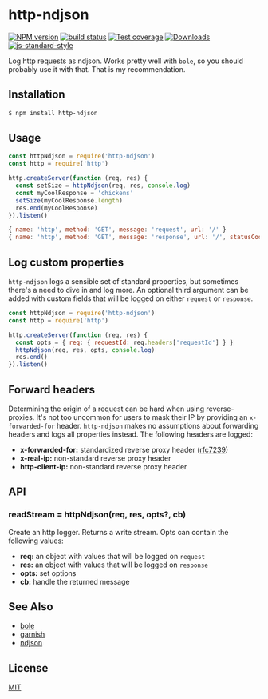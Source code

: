 # http-ndjson
[![NPM version][npm-image]][npm-url]
[![build status][travis-image]][travis-url]
[![Test coverage][codecov-image]][codecov-url]
[![Downloads][downloads-image]][downloads-url]
[![js-standard-style][standard-image]][standard-url]

Log http requests as ndjson. Works pretty well with `bole`, so you should
probably use it with that. That is my recommendation.

## Installation
```sh
$ npm install http-ndjson
```

## Usage
```js
const httpNdjson = require('http-ndjson')
const http = require('http')

http.createServer(function (req, res) {
  const setSize = httpNdjson(req, res, console.log)
  const myCoolResponse = 'chickens'
  setSize(myCoolResponse.length)
  res.end(myCoolResponse)
}).listen()
```
```js
{ name: 'http', method: 'GET', message: 'request', url: '/' }
{ name: 'http', method: 'GET', message: 'response', url: '/', statusCode: 200, elapsed: '5ms' }
```

## Log custom properties
`http-ndjson` logs a sensible set of standard properties, but sometimes there's
a need to dive in and log more. An optional third argument can be added with
custom fields that will be logged on either `request` or `response`.
```js
const httpNdjson = require('http-ndjson')
const http = require('http')

http.createServer(function (req, res) {
  const opts = { req: { requestId: req.headers['requestId'] } }
  httpNdjson(req, res, opts, console.log)
  res.end()
}).listen()
```

## Forward headers
Determining the origin of a request can be hard when using reverse-proxies.
It's not too uncommon for users to mask their IP by providing an
`x-forwarded-for` header. `http-ndjson` makes no assumptions about forwarding
headers and logs all properties instead. The following headers are logged:
- __x-forwarded-for:__ standardized reverse proxy header ([rfc7239][7239])
- __x-real-ip:__ non-standard reverse proxy header
- __http-client-ip:__ non-standard reverse proxy header

## API
### readStream = httpNdjson(req, res, opts?, cb)
Create an http logger. Returns a write stream. Opts can contain the following
values:
- __req:__ an object with values that will be logged on `request`
- __res:__ an object with values that will be logged on `response`
- __opts:__ set options
- __cb:__ handle the returned message

## See Also
- [bole](https://github.com/rvagg/bole)
- [garnish](https://github.com/mattdesl/garnish)
- [ndjson](https://github.com/maxogden/ndjson)

## License
[MIT](https://tldrlegal.com/license/mit-license)

[npm-image]: https://img.shields.io/npm/v/http-ndjson.svg?style=flat-square
[npm-url]: https://npmjs.org/package/http-ndjson
[travis-image]: https://img.shields.io/travis/yoshuawuyts/http-ndjson/master.svg?style=flat-square
[travis-url]: https://travis-ci.org/yoshuawuyts/http-ndjson
[codecov-image]: https://img.shields.io/codecov/c/github/yoshuawuyts/http-ndjson/master.svg?style=flat-square
[codecov-url]: https://codecov.io/github/yoshuawuyts/http-ndjson
[downloads-image]: http://img.shields.io/npm/dm/http-ndjson.svg?style=flat-square
[downloads-url]: https://npmjs.org/package/http-ndjson
[standard-image]: https://img.shields.io/badge/code%20style-standard-brightgreen.svg?style=flat-square
[standard-url]: https://github.com/feross/standard
[7239]: https://tools.ietf.org/html/rfc7239
